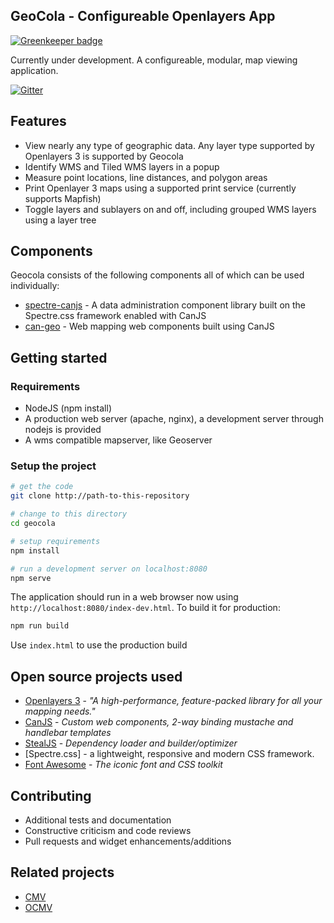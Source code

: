 
<!--
@page geocola Home
@group geocola.components Components
@group geocola.providers Providers
@group geocola.types Type Definitions
-->

## GeoCola - Configureable Openlayers App

[![Greenkeeper badge](https://badges.greenkeeper.io/roemhildtg/geocola.svg)](https://greenkeeper.io/)

Currently under development. A configureable, modular, map viewing application.

[![Gitter](https://badges.gitter.im/roemhildtg-geocola/Lobby.svg)](https://gitter.im/roemhildtg-geocola/Lobby?utm_source=badge&utm_medium=badge&utm_campaign=pr-badge&utm_content=badge)

## Features
 - View nearly any type of geographic data. Any layer type supported by Openlayers 3 is supported by Geocola
 - Identify WMS and Tiled WMS layers in a popup
 - Measure point locations, line distances, and polygon areas
 - Print Openlayer 3 maps using a supported print service (currently supports Mapfish)
 - Toggle layers and sublayers on and off, including grouped WMS layers using a layer tree

## Components

Geocola consists of the following components all of which can be used individually:

 * [spectre-canjs](https://github.com/roemhildtg/spectre-canjs) - A data administration component library built on the Spectre.css framework enabled with CanJS
 * [can-geo](https://github.com/roemhildtg/can-geo) - Web mapping web components built using CanJS

## Getting started

### Requirements
* NodeJS (npm install)
* A production web server (apache, nginx), a development server through nodejs is provided
* A wms compatible mapserver, like Geoserver

### Setup the project
```bash
# get the code
git clone http://path-to-this-repository

# change to this directory
cd geocola

# setup requirements
npm install

# run a development server on localhost:8080
npm serve
```

The application should run in a web browser now using `http://localhost:8080/index-dev.html`. To build it for production:
```bash
npm run build
```

Use `index.html` to use the production build

## Open source projects used

 * [Openlayers 3](http://openlayers.org/) - *"A high-performance, feature-packed library for all your mapping needs."*
 * [CanJS](http://canjs.com/) - *Custom web components, 2-way binding mustache and handlebar templates*
 * [StealJS](http://stealjs.com/) - *Dependency loader and builder/optimizer*
 * [Spectre.css] - a lightweight, responsive and modern CSS framework.
 * [Font Awesome](https://fortawesome.github.io/Font-Awesome/) - *The iconic font and CSS toolkit*

## Contributing
* Additional tests and documentation
* Constructive criticism and code reviews
* Pull requests and widget enhancements/additions

## Related projects
 - [CMV](https://github.com/cmv/cmv-app)
 - [OCMV](https://github.com/vojvod/ocmv)

